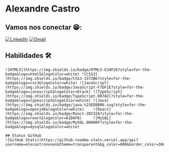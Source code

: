 # Alexandre Castro

## Vamos nos conectar 😁:

[![LinkedIn](https://img.shields.io/badge/LinkedIn-0077B5?style=for-the-badge&logo=linkedin&logoColor=white)](https://www.linkedin.com/in/alexandre-castro-desenvolvedor/) [![Gmail](https://img.shields.io/badge/Gmail-333333?style=for-the-badge&logo=gmail&logoColor=red)](mailto:alexandre.castro92@gmail.com)

## Habilidades 🛠

    ![HTML5](https://img.shields.io/badge/HTML5-E34F26?style=for-the-badge&logo=html5&logoColor=white) ![CSS3](https://img.shields.io/badge/CSS3-1572B6?style=for-the-badge&logo=css3&logoColor=white) ![JavaScript](https://img.shields.io/badge/JavaScript-F7DF1E?style=for-the-badge&logo=javascript&logoColor=black) ![TypeScript](https://img.shields.io/badge/TypeScript-007ACC?style=for-the-badge&logo=typescript&logoColor=white) ![Java](https://img.shields.io/badge/java-%23ED8B00.svg?style=for-the-badge&logo=openjdk&logoColor=white) 	![React](https://img.shields.io/badge/React-20232A?style=for-the-badge&logo=react&logoColor=61DAFB) 	![MySQL](https://img.shields.io/badge/MySQL-00000F?style=for-the-badge&logo=mysql&logoColor=white)

    ## Status GitHub
    ![GitHub Stats](https://github-readme-stats.vercel.app/api?username=alecastronunes&theme=transparent&bg_color=000&border_color=30A3DC&icon_color=30A3DC&title_color=E94D5F&text_color=FFF)
